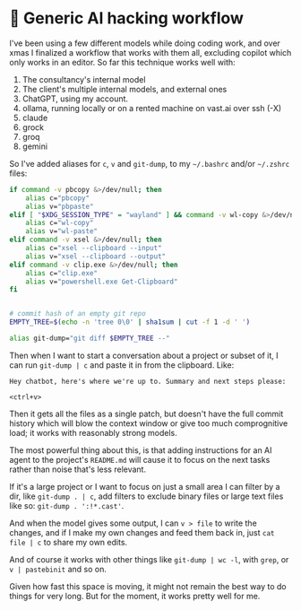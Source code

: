 # 🤖 Generic AI hacking workflow

I've been using a few different models while doing coding work, and over xmas
I finalized a workflow that works with them all, excluding copilot which only
works in an editor. So far this technique works well with:

1. The consultancy's internal model
2. The client's multiple internal models, and external ones
3. ChatGPT, using my account.
4. ollama, running locally or on a rented machine on vast.ai over ssh (-X)
5. claude
6. grock
7. groq
8. gemini

So I've added aliases for `c`, `v` and `git-dump`, to my `~/.bashrc` and/or
`~/.zshrc` files:

```bash
if command -v pbcopy &>/dev/null; then
    alias c="pbcopy"
    alias v="pbpaste"
elif [ "$XDG_SESSION_TYPE" = "wayland" ] && command -v wl-copy &>/dev/null; then
    alias c="wl-copy"
    alias v="wl-paste"
elif command -v xsel &>/dev/null; then
    alias c="xsel --clipboard --input"
    alias v="xsel --clipboard --output"
elif command -v clip.exe &>/dev/null; then
    alias c="clip.exe"
    alias v="powershell.exe Get-Clipboard"
fi


# commit hash of an empty git repo
EMPTY_TREE=$(echo -n 'tree 0\0' | sha1sum | cut -f 1 -d ' ')

alias git-dump="git diff $EMPTY_TREE --"
```

Then when I want to start a conversation about a project or subset of it, I can
run `git-dump | c` and paste it in from the clipboard. Like:

```text
Hey chatbot, here's where we're up to. Summary and next steps please:

<ctrl+v>
```

Then it gets all the files as a single patch, but doesn't have the full commit
history which will blow the context window or give too much comprognitive load;
it works with reasonably strong models.

The most powerful thing about this, is that adding instructions for an AI agent
to the project's `README.md` will cause it to focus on the next tasks rather
than noise that's less relevant.

If it's a large project or I want to focus on just a small area I can filter by
a dir, like `git-dump . | c`, add filters to exclude binary files or large text
files like so: `git-dump . ':!*.cast'`.

And when the model gives some output, I can `v > file` to write the changes, and
if I make my own changes and feed them back in, just `cat file | c` to share my
own edits.

And of course it works with other things like `git-dump | wc -l`, with `grep`,
or `v | pastebinit` and so on.

Given how fast this space is moving, it might not remain the best way to do
things for very long. But for the moment, it works pretty well for me.



